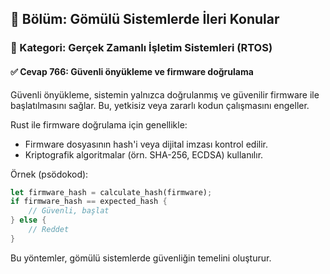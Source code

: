 ## 📘 Bölüm: Gömülü Sistemlerde İleri Konular
### 🔹 Kategori: Gerçek Zamanlı İşletim Sistemleri (RTOS)
#### ✅ Cevap 766: Güvenli önyükleme ve firmware doğrulama

Güvenli önyükleme, sistemin yalnızca doğrulanmış ve güvenilir firmware ile başlatılmasını sağlar. Bu, yetkisiz veya zararlı kodun çalışmasını engeller.

Rust ile firmware doğrulama için genellikle:
- Firmware dosyasının hash'i veya dijital imzası kontrol edilir.
- Kriptografik algoritmalar (örn. SHA-256, ECDSA) kullanılır.

Örnek (psödokod):
```rust
let firmware_hash = calculate_hash(firmware);
if firmware_hash == expected_hash {
    // Güvenli, başlat
} else {
    // Reddet
}
```
Bu yöntemler, gömülü sistemlerde güvenliğin temelini oluşturur.
